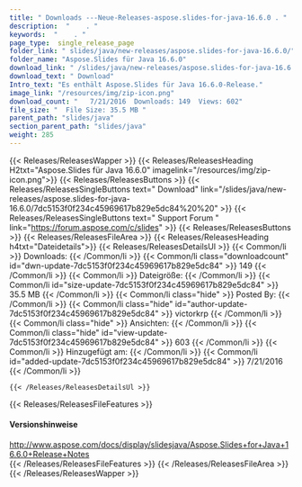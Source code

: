 ```yaml
---
title: " Downloads ---Neue-Releases-aspose.slides-for-java-16.6.0 . "
description:  "    . " 
keywords:  "    . " 
page_type:  single_release_page
folder_link: " slides/java/new-releases/aspose.slides-for-java-16.6.0/"
folder_name: "Aspose.Slides für Java 16.6.0"
download_link: " /slides/java/new-releases/aspose.slides-for-java-16.6.0/7dc5153f0f234c45969617b829e5dc84"
download_text: " Download"
Intro_text: "Es enthält Aspose.Slides für Java 16.6.0-Release."
image_link: "/resources/img/zip-icon.png"
download_count: "   7/21/2016  Downloads: 149  Views: 602"
file_size: "  File Size: 35.5 MB "
parent_path: "slides/java"
section_parent_path: "slides/java"
weight: 285
---
```


{{< Releases/ReleasesWapper >}}
  {{< Releases/ReleasesHeading H2txt="Aspose.Slides für Java 16.6.0" imagelink="/resources/img/zip-icon.png">}}
  {{< Releases/ReleasesButtons >}}
    {{< Releases/ReleasesSingleButtons text=" Download" link="/slides/java/new-releases/aspose.slides-for-java-16.6.0/7dc5153f0f234c45969617b829e5dc84%20%20" >}}
    {{< Releases/ReleasesSingleButtons text=" Support Forum " link="https://forum.aspose.com/c/slides" >}}
  {{< Releases/ReleasesButtons >}}
  {{< Releases/ReleasesFileArea >}}
    {{< Releases/ReleasesHeading h4txt="Dateidetails">}}
    {{< Releases/ReleasesDetailsUl >}}
            {{< Common/li >}} Downloads: {{< /Common/li >}}
      {{< Common/li class="downloadcount" id="dwn-update-7dc5153f0f234c45969617b829e5dc84" >}} 149 {{< /Common/li >}}
      {{< Common/li >}} Dateigröße: {{< /Common/li >}}
      {{< Common/li id="size-update-7dc5153f0f234c45969617b829e5dc84" >}} 35.5 MB {{< /Common/li >}} 
      {{< Common/li  class="hide" >}} Posted By: {{< /Common/li >}} 
      {{< Common/li class="hide" id="author-update-7dc5153f0f234c45969617b829e5dc84" >}} victorkrp {{< /Common/li >}}
      {{< Common/li class="hide" >}} Ansichten: {{< /Common/li >}}
      {{< Common/li class="hide" id="view-update-7dc5153f0f234c45969617b829e5dc84" >}} 603 {{< /Common/li >}}
      {{< Common/li >}} Hinzugefügt am: {{< /Common/li >}}
      {{< Common/li id="added-update-7dc5153f0f234c45969617b829e5dc84" >}} 7/21/2016 {{< /Common/li >}} 

    {{< /Releases/ReleasesDetailsUl >}}

  {{< Releases/ReleasesFileFeatures >}}
      <h4>Versionshinweise</h4><div><a href="http://www.aspose.com/docs/display/slidesjava/Aspose.Slides+for+Java+16.6.0+Release+Notes">http://www.aspose.com/docs/display/slidesjava/Aspose.Slides+for+Java+16.6.0+Release+Notes</a></div>
  {{< /Releases/ReleasesFileFeatures >}}
 {{< /Releases/ReleasesFileArea >}}
{{< /Releases/ReleasesWapper >}}



